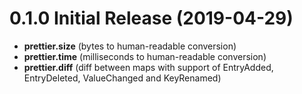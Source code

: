 # 0.1.0 Initial Release (2019-04-29)

- **prettier.size** (bytes to human-readable conversion)
- **prettier.time** (milliseconds to human-readable conversion)
- **prettier.diff** (diff between maps with support of EntryAdded, EntryDeleted, ValueChanged and KeyRenamed)
